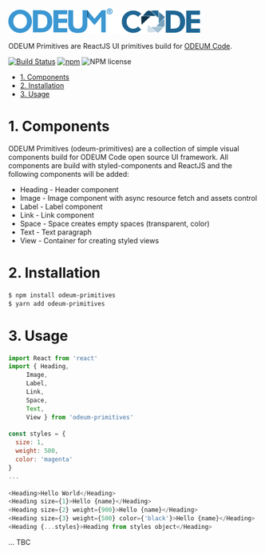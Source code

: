 <a href="https://github.com/odeum/odeum-primitives">
  <img alt="ODEUM Primitives" src="./logotype.png" />
</a>

ODEUM Primitives are ReactJS UI primitives build for [ODEUM Code](https://github.com/odeum/odeum-code).

[![Build Status](https://travis-ci.org/odeum/odeum-primitives.svg?branch=master)](https://travis-ci.org/odeum/odeum-primitives)
[![npm](https://img.shields.io/npm/v/odeum-primitives.svg)](https://www.npmjs.com/package/odeum-primitives)
![NPM license](https://img.shields.io/npm/l/odeum-primitives.svg?style=flat)

<!-- TOC -->

- [1. Components](#1-components)
- [2. Installation](#2-installation)
- [3. Usage](#3-usage)

<!-- /TOC -->

# 1. Components
ODEUM Primitives (odeum-primitives) are a collection of simple visual components build for ODEUM Code open source UI framework. All components are build with styled-components and ReactJS and the following components will be added:

- Heading - Header component
- Image - Image component with async resource fetch and assets control
- Label - Label component
- Link - Link component
- Space - Space creates empty spaces (transparent, color)
- Text - Text paragraph
- View - Container for creating styled views
 

# 2. Installation
```sh
$ npm install odeum-primitives
$ yarn add odeum-primitives
```

# 3. Usage

```js
import React from 'react'
import { Heading, 
	 Image, 
	 Label, 
	 Link, 
	 Space, 
	 Text, 
	 View } from 'odeum-primitives'

const styles = {
  size: 1,
  weight: 500,
  color: 'magenta'
}
...

<Heading>Hello World</Heading>
<Heading size={1}>Hello {name}</Heading>
<Heading size={2} weight={900}>Hello {name}</Heading>
<Heading size={3} weight={500} color={'black'}>Hello {name}</Heading>
<Heading {...styles}>Heading from styles object</Heading>
```

... TBC
